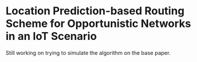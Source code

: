 # Location Prediction-based Routing Scheme for Opportunistic Networks in an IoT Scenario
Still working on trying to simulate the algorithm on the base paper.
